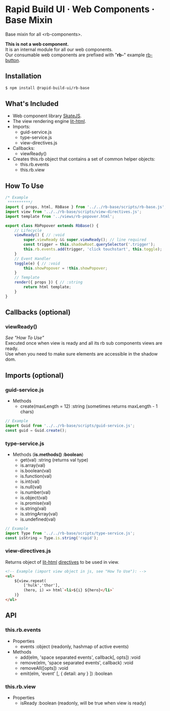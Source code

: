 # Rapid Build UI · Web Components · Base Mixin

Base mixin for all &lt;rb-components&gt;.

**This is not a web component.**  
It is an internal module for all our web components.  
Our consumable web components are prefixed with "**rb-**"
example [rb-button](https://rapid-build-ui.io/components/rb-button).


## Installation
```bash
$ npm install @rapid-build-ui/rb-base
```


## What's Included
* Web component library [SkateJS](http://skatejs.netlify.com/).
* The view rendering engine [lit-html](https://polymer.github.io/lit-html/).
* Imports:
	* guid-service.js
	* type-service.js
	* view-directives.js
* Callbacks:
	* viewReady()
* Creates this.rb object that contains a set of common helper objects:
	* this.rb.events
	* this.rb.view


## How To Use
```js
/* Example
 **********/
import { props, html, RbBase } from '../../rb-base/scripts/rb-base.js';
import view from '../../rb-base/scripts/view-directives.js';
import template from '../views/rb-popover.html';

export class RbPopover extends RbBase() {
	// Lifecycle
	viewReady() { // :void
		super.viewReady && super.viewReady(); // line required
		const trigger = this.shadowRoot.querySelector('.trigger');
		this.rb.events.add(trigger, 'click touchstart', this.toggle);
	}
	// Event Handler
	toggle(e) { // :void
		this.showPopover = !this.showPopover;
	}
	// Template
	render({ props }) { // :string
		return html template;
	}
}
```


## Callbacks (optional)

### viewReady()
*See "How To Use"*  
Executed once when view is ready and all its rb sub components views are ready.  
Use when you need to make sure elements are accessible in the shadow dom.



## Imports (optional)

### guid-service.js
* Methods
	* create(maxLength = 12) :string (sometimes returns maxLength - 1 chars)

```js
// Example
import Guid from '../../rb-base/scripts/guid-service.js';
const guid = Guid.create();
```


### type-service.js
* Methods (**is.methods() :boolean**)
	* get(val) :string (returns val type)
	* is.array(val)
	* is.boolean(val)
	* is.function(val)
	* is.int(val)
	* is.null(val)
	* is.number(val)
	* is.object(val)
	* is.promise(val)
	* is.string(val)
	* is.stringArray(val)
	* is.undefined(val)

```js
// Example
import Type from '../../rb-base/scripts/type-service.js';
const isString = Type.is.string('rapid');
```


### view-directives.js
Returns object of
[lit-html](https://polymer.github.io/lit-html/guide/writing-templates.html#directives)
[directives](https://github.com/rapid-build-ui/rb-base/blob/master/src/client/scripts/view-directives.js)
to be used in view.

```html
<!-- Example (import view object in js, see "How To Use"): -->
<ul>
	${view.repeat(
		['hulk','thor'],
		(hero, i) => html`<li>${i} ${hero}</li>`
	)}
</ul>
```


## API

### this.rb.events
* Properties
	* events :object (readonly, hashmap of active events)
* Methods
	* add(elm, 'space separated events', callback[, opts]) :void
	* remove(elm, 'space separated events', callback) :void
	* removeAll([opts]) :void
	* emit(elm, 'event' [, { detail: any } ]) :boolean


### this.rb.view
* Properties
	* isReady :boolean (readonly, will be true when view is ready)